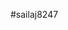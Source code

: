#sailaj8247
<!DOCTYPE html>
<html>
    <head>
        <link rel = "stylesheet" href="https://cdn.jsdelivr.net/npm/bootstrap@4.6.2/dist/css/bootstrap.min.css">
        <script>
  
            function Calculator (){
                let distance= document.getElementById("distance").value;
let hours = document.getElementById('hoursInput');
let minutes = document.getElementById('minutesInput');
let seconds = document.getElementById('secondsInput');
let time = (+hours.value) + (+minutes.value) / 60 + (+seconds.value) / 3600
                let speed = document.getElementById("speed");
                
                console.log(distance)
console.log(time)


            
                           const result  = distance/time
document.getElementById("speed").innerHTML ="Speed:"+result;
        
    }    
        </script>
        <style> 
        table td{
        padding:    20px 10px;
        font-size: 20px;
        }
        .container{
            border: 3px solid black;
            padding: 30px;
            

        }
        </style>
    </head>
    <body>
    <div class="container">
        <div class="row">
              <h1>SpeedCalculator</h1>
            
        </div>
        <div class="row">
            <table>
                <td>speed</td> 
               <td id="speed"> </td>
               <tr>
                <td> distance</td>
                <td> <input type="number " id ="distance" name =distance><span><select>
        <option value="miles">Miles</option>
        <option value="kilometres">Kilometres</option>
    </select></span></td>
                
                <tr>
              <td> time</td>
              <td><span><input type="number" placeholder="hours" id="hoursInput"><span>
                 <span><input type="number" placeholder="mins" id="minutesInput"><span>
                  <span><input type="number" placeholder="secs" id="secondsInput"><span>
               </td>
              
              
             
		
		
		

            
               </table>
           </div>
         
               <button class ="btn btn-info" onclick="Calculator()">calculateSpeed  </button>
              <button class="btn-danger"> clear </button>
                 
               </div>
		      
		      <a href='./travel.html'>travel</a>
			</div>
             
    </body>
</html>

